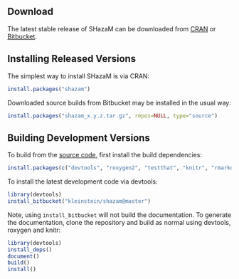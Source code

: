 Download
-------------------------------------------------------------------------------

The latest stable release of SHazaM can be downloaded from <a href="http://cran.rstudio.com/web/packages/shazam" target="_blank">CRAN</a>
 or <a href="https://bitbucket.org/kleinstein/shazam/downloads" target="_blank">Bitbucket</a>.

Installing Released Versions
-------------------------------------------------------------------------------

The simplest way to install SHazaM is via CRAN:

```R
install.packages("shazam")
```

Downloaded source builds from Bitbucket may be installed in the usual way:

```R
install.packages("shazam_x.y.z.tar.gz", repos=NULL, type="source")
```

Building Development Versions
-------------------------------------------------------------------------------

To build from the [source code](http://bitbucket.org/kleinstein/shazam),
first install the build dependencies:

```R
install.packages(c("devtools", "roxygen2", "testthat", "knitr", "rmarkdown", "Rcpp"))
```

To install the latest development code via devtools:

```R
library(devtools)
install_bitbucket("kleinstein/shazam@master")
```

Note, using `install_bitbucket` will not build the documentation. To generate the 
documentation, clone the repository and build as normal using devtools, 
roxygen and knitr:

```R
library(devtools)
install_deps()
document()
build()
install()
```

